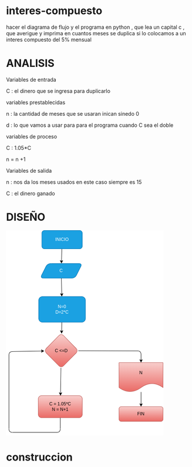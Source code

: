 # interes-compuesto

hacer el diagrama de flujo y el programa en python , que lea un capital c , que averigue y imprima en cuantos meses se duplica si lo colocamos a un interes compuesto del 5% mensual

 # ANALISIS
Variables de entrada

C : el dinero que se ingresa para duplicarlo

 variables prestablecidas

n : la cantidad de meses que se usaran inican sinedo 0

d : lo que vamos a usar para para el programa cuando C sea el doble

variables de proceso

C : 1.05*C

n = n +1

Variables de salida

n : nos da los meses usados en este caso siempre es 15

C : el dinero ganado

# DISEÑO
![diagrama de flujo](diagrama.png " diagrama de flujo" )

# construccion